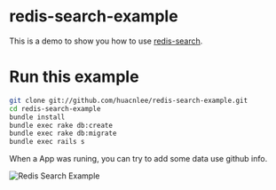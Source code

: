 # redis-search-example

This is a demo to show you how to use [redis-search](https://github.com/huacnlee/redis-search).

# Run this example

```bash
git clone git://github.com/huacnlee/redis-search-example.git
cd redis-search-example
bundle install
bundle exec rake db:create
bundle exec rake db:migrate
bundle exec rails s
```

When a App was runing, you can try to add some data use github info.

![Redis Search Example](http://farm9.staticflickr.com/8153/7688902438_5ba4f246e9_o.png)